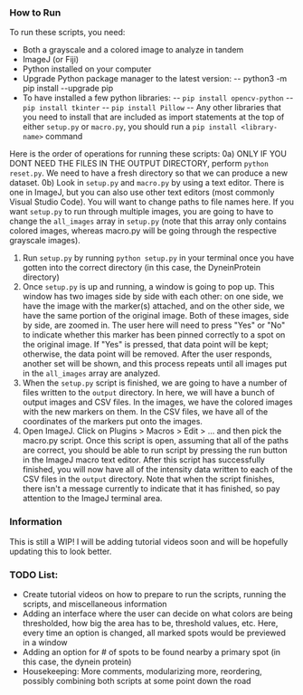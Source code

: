 ### How to Run
To run these scripts, you need:
- Both a grayscale and a colored image to analyze in tandem
- ImageJ (or Fiji)
- Python installed on your computer
- Upgrade Python package manager to the latest version:
-- python3 -m pip install --upgrade pip
- To have installed a few python libraries:
-- `pip install opencv-python`
-- `pip install tkinter`
-- `pip install Pillow`
-- Any other libraries that you need to install that are included as import statements at the top of either `setup.py` or `macro.py`, you should run a `pip install <library-name>` command

Here is the order of operations for running these scripts:
0a) ONLY IF YOU DONT NEED THE FILES IN THE OUTPUT DIRECTORY, perform `python reset.py`. We need to have a fresh directory so that we can produce a new dataset.
0b) Look in `setup.py` and `macro.py` by using a text editor. There is one in ImageJ, but you can also use other text editors (most commonly Visual Studio Code). You will want to change paths to file names here. If you want `setup.py` to run through multiple images, you are going to have to change the `all_images` array in `setup.py` (note that this array only contains colored images, whereas macro.py will be going through the respective grayscale images).  
1) Run `setup.py` by running `python setup.py` in your terminal once you have gotten into the correct directory (in this case, the DyneinProtein directory)
2) Once `setup.py` is up and running, a window is going to pop up. This window has two images side by side with each other: on one side, we have the image with the marker(s) attached, and on the other side, we have the same portion of the original image. Both of these images, side by side, are zoomed in. The user here will need to press "Yes" or "No" to indicate whether this marker has been pinned correctly to a spot on the original image. If "Yes" is pressed, that data point will be kept; otherwise, the data point will be removed. After the user responds, another set will be shown, and this process repeats until all images put in the `all_images` array are analyzed. 
3) When the `setup.py` script is finished, we are going to have a number of files written to the `output` directory. In here, we will have a bunch of output images and CSV files. In the images, we have the colored images with the new markers on them. In the CSV files, we have all of the coordinates of the markers put onto the images.
4) Open ImageJ. Click on Plugins > Macros > Edit > ... and then pick the macro.py script. Once this script is open, assuming that all of the paths are correct, you should be able to run script by pressing the run button in the ImageJ macro text editor. After this script has successfully finished, you will now have all of the intensity data written to each of the CSV files in the `output` directory. Note that when the script finishes, there isn't a message currently to indicate that it has finished, so pay attention to the ImageJ terminal area.

### Information
This is still a WIP! I will be adding tutorial videos soon and will be hopefully updating this to look better.

### TODO List:
- Create tutorial videos on how to prepare to run the scripts, running the scripts, and miscellaneous information
- Adding an interface where the user can decide on what colors are being thresholded, how big the area has to be, threshold values, etc. Here, every time an option is changed, all marked spots would be previewed in a window
- Adding an option for # of spots to be found nearby a primary spot (in this case, the dynein protein)
- Housekeeping: More comments, modularizing more, reordering, possibly combining both scripts at some point down the road

